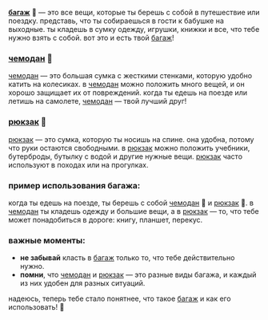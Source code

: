 **[багаж](luggage.md)** 🧳 — это все вещи, которые ты берешь с собой в путешествие или поездку. представь, что ты собираешься в гости к бабушке на выходные. ты кладешь в сумку одежду, игрушки, книжки и все, что тебе нужно взять с собой. вот это и есть твой [багаж](luggage.md)!

### [чемодан](chemod.md) 🧳
[чемодан](chemod.md) — это большая сумка с жесткими стенками, которую удобно катить на колесиках. в [чемодан](chemod.md) можно положить много вещей, и он хорошо защищает их от повреждений. когда ты едешь на поезде или летишь на самолете, [чемодан](chemod.md) — твой лучший друг!

### [рюкзак](knapsack.md) 🎒
[рюкзак](knapsack.md) — это сумка, которую ты носишь на спине. она удобна, потому что руки остаются свободными. в [рюкзак](knapsack.md) можно положить учебники, бутерброды, бутылку с водой и другие нужные вещи. [рюкзак](knapsack.md) часто используют в походах или на прогулках.

### пример использования багажа:
когда ты едешь на поезде, ты берешь с собой [чемодан](chemod.md) 🧳 и [рюкзак](knapsack.md) 🎒. в [чемодан](chemod.md) ты кладешь одежду и большие вещи, а в [рюкзак](knapsack.md) — то, что тебе может понадобиться в дороге: книгу, планшет, перекус.

### важные моменты:
- **не забывай** класть в [багаж](luggage.md) только то, что тебе действительно нужно.
- **помни**, что [чемодан](chemod.md) и [рюкзак](knapsack.md) — это разные виды багажа, и каждый из них удобен для разных ситуаций.

надеюсь, теперь тебе стало понятнее, что такое [багаж](luggage.md) и как его использовать! 🚀